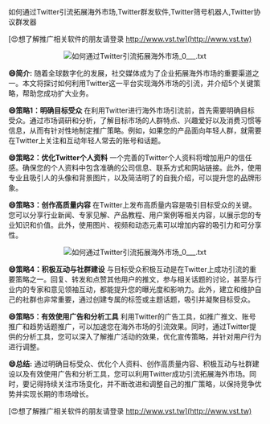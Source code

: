 如何通过Twitter引流拓展海外市场,Twitter群发软件,Twitter筛号机器人,Twitter协议群发器

[😍想了解推广相关软件的朋友请登录 http://www.vst.tw](http://www.vst.tw)

 <center><img src="https://vst.tw/MP4/tuiguang/png/4.png" alt="如何通过Twitter引流拓展海外市场_0___.txt"></center>

**😄简介:**
随着全球数字化的发展，社交媒体成为了企业拓展海外市场的重要渠道之一。本文将探讨如何利用Twitter这一平台实现海外市场的引流，并介绍5个关键策略，帮助您成功扩大业务。

**😄策略1：明确目标受众**
在利用Twitter进行海外市场引流前，首先需要明确目标受众。通过市场调研和分析，了解目标市场的人群特点、兴趣爱好以及消费习惯等信息，从而有针对性地制定推广策略。例如，如果您的产品面向年轻人群，就需要在Twitter上关注和互动年轻人常去的账号和话题。

**😄策略2：优化Twitter个人资料**
一个完善的Twitter个人资料将增加用户的信任感。确保您的个人资料中包含准确的公司信息、联系方式和网站链接。此外，使用专业且吸引人的头像和背景图片，以及简洁明了的自我介绍，可以提升您的品牌形象。

**😄策略3：创作高质量内容**
在Twitter上发布高质量内容是吸引目标受众的关键。您可以分享行业新闻、专家见解、产品教程、用户案例等相关内容，以展示您的专业知识和价值。此外，使用图片、视频和动态元素可以增加内容的吸引力和可分享性。

 <center><img src="https://vst.tw/MP4/tuiguang/png/8.png" alt="如何通过Twitter引流拓展海外市场_0___.txt"></center>

**😄策略4：积极互动与社群建设**
与目标受众积极互动是在Twitter上成功引流的重要策略之一。回复、转发和点赞其他用户的推文，参与相关话题的讨论，甚至与行业内的专家和意见领袖互动，都能提升您的曝光度和影响力。此外，建立和维护自己的社群也非常重要，通过创建专属的标签或主题话题，吸引并凝聚目标受众。

**😄策略5：有效使用广告和分析工具**
利用Twitter的广告工具，如推广推文、账号推广和趋势话题推广，可以加速您在海外市场的引流效果。同时，通过Twitter提供的分析工具，您可以深入了解推广活动的效果，优化宣传策略，并针对用户行为进行调整。

**😄总结:**
通过明确目标受众、优化个人资料、创作高质量内容、积极互动与社群建设以及有效使用广告和分析工具，您可以利用Twitter成功引流拓展海外市场。同时，要记得持续关注市场变化，并不断改进和调整自己的推广策略，以保持竞争优势并实现长期的市场增长。

[😍想了解推广相关软件的朋友请登录 http://www.vst.tw](http://www.vst.tw)



